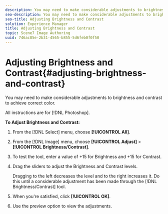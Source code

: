 ```yaml
---
description: You may need to make considerable adjustments to brightness and contrast to achieve correct color.
seo-description: You may need to make considerable adjustments to brightness and contrast to achieve correct color.
seo-title: Adjusting Brightness and Contrast
solution: Experience Manager
title: Adjusting Brightness and Contrast
topic: Scene7 Image Authoring
uuid: 746ac85e-2b31-4565-b855-5d6feb0f0f50
---
```


# Adjusting Brightness and Contrast{#adjusting-brightness-and-contrast}

You may need to make considerable adjustments to brightness and contrast to achieve correct color.

All instructions are for [!DNL Photoshop].

**To Adjust Brightness and Contrast:** 

1. From the [!DNL Select] menu, choose **[!UICONTROL All]**.
1. From the [!DNL Image] menu, choose **[!UICONTROL Adjust]** > **[!UICONTROL Brightness/Contrast]**.
1. To test the tool, enter a value of +15 for Brightness and +15 for Contrast.
1. Drag the sliders to adjust the Brightness and Contrast levels.

   Dragging to the left decreases the level and to the right increases it. Do this until a considerable adjustment has been made through the [!DNL Brightness/Contrast] tool. 

1. When you're satisfied, click **[!UICONTROL OK]**.
1. Use the preview option to view the adjustments.
